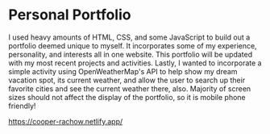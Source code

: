 <h1>Personal Portfolio</h1>

I used heavy amounts of HTML, CSS, and some JavaScript to build out a portfolio deemed unique to myself. 
It incorporates some of my experience, personality, and interests all in one website. This portfolio
will be updated with my most recent projects and activities. Lastly, I wanted to incorporate a simple activity 
using OpenWeatherMap's API to help show my dream vacation spot, its current weather, and allow the user to 
search up their favorite cities and see the current weather there, also. Majority of screen sizes should not 
affect the display of the portfolio, so it is mobile phone friendly!

https://cooper-rachow.netlify.app/ 
